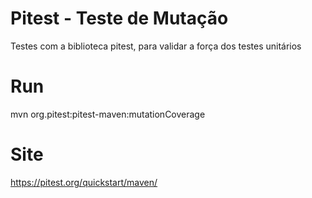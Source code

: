 # Pitest - Teste de Mutação

Testes com a biblioteca pitest, para validar a força dos testes unitários

# Run

 mvn org.pitest:pitest-maven:mutationCoverage
 
# Site
 
 https://pitest.org/quickstart/maven/
 
